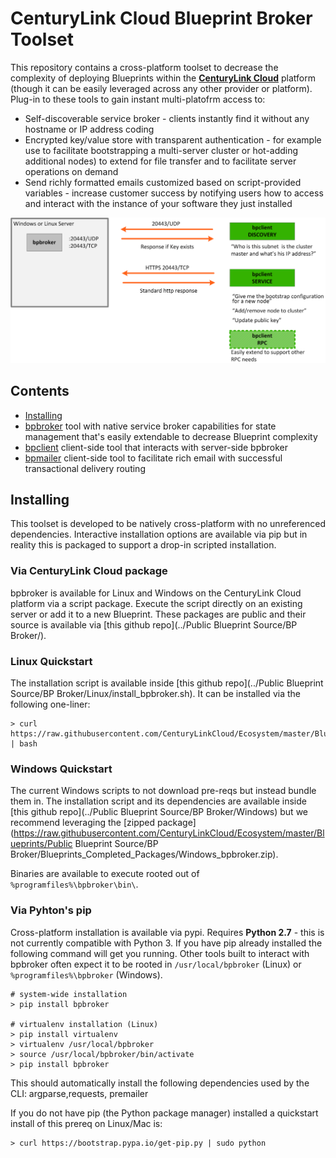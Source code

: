 # CenturyLink Cloud Blueprint Broker Toolset

This repository contains a cross-platform toolset to decrease the complexity of deploying Blueprints within the **[CenturyLink Cloud](http://www.centurylinkcloud.com)** platform (though it can be easily leveraged across any other provider or platform).  Plug-in to these tools to gain instant multi-platofrm access to:
* Self-discoverable service broker - clients instantly find it without any hostname or IP address coding
* Encrypted key/value store with transparent authentication - for example use to facilitate bootstrapping a multi-server cluster or hot-adding additional nodes) to extend for file transfer and to facilitate server operations on demand
* Send richly formatted emails customized based on script-provided variables - increase customer success by notifying users how to access and interact with the instance of your software they just installed

![overview](md_assets/bpbroker_overview.png)

## Contents

* [Installing](#installing)
* [bpbroker](README_bpbroker.md) tool with native service broker capabilities for state management that's easily extendable to decrease Blueprint complexity
* [bpclient](README_bpclient.md) client-side tool that interacts with server-side bpbroker
* [bpmailer](README_bpmailer.md) client-side tool to facilitate rich email with successful transactional delivery routing


## Installing
This toolset is developed to be natively cross-platform with no unreferenced dependencies.  Interactive installation options are available via pip but in reality this is packaged to support a drop-in scripted installation.

### Via CenturyLink Cloud package
bpbroker is available for Linux and Windows on the CenturyLink Cloud platform via a script package.  Execute the script directly on an existing server or add it to a new Blueprint.
These packages are public and their source is available via [this github repo](../Public Blueprint Source/BP Broker/).


### Linux Quickstart
The installation script is available inside [this github repo](../Public Blueprint Source/BP Broker/Linux/install_bpbroker.sh).  It can be installed via the following one-liner:
```shell
> curl https://raw.githubusercontent.com/CenturyLinkCloud/Ecosystem/master/Blueprints/Public%20Blueprint%20Source/BP%20Broker/Linux/install_bpbroker.sh | bash
```

### Windows Quickstart
The current Windows scripts to not download pre-reqs but instead bundle them in. The installation script and its dependencies are available inside [this github repo](../Public Blueprint Source/BP Broker/Windows) but we recommend leveraging the [zipped package](https://raw.githubusercontent.com/CenturyLinkCloud/Ecosystem/master/Blueprints/Public Blueprint Source/BP Broker/Blueprints_Completed_Packages/Windows_bpbroker.zip).

Binaries are available to execute rooted out of `%programfiles%\bpbroker\bin\`.


### Via Pyhton's pip
Cross-platform installation is available via pypi.  Requires **Python 2.7** - this is not currently compatible with Python 3.
If you have pip already installed the following command will get you running.  Other tools built to interact with bpbroker
often expect it to be rooted in `/usr/local/bpbroker` (Linux) or `%programfiles%\bpbroker` (Windows).

```shell
# system-wide installation
> pip install bpbroker

# virtualenv installation (Linux)
> pip install virtualenv
> virtualenv /usr/local/bpbroker
> source /usr/local/bpbroker/bin/activate
> pip install bpbroker
```

This should automatically install the following dependencies used by the CLI: argparse,requests, premailer

If you do not have pip (the Python package manager) installed a quickstart install of this prereq on Linux/Mac is:
```shell
> curl https://bootstrap.pypa.io/get-pip.py | sudo python
```


